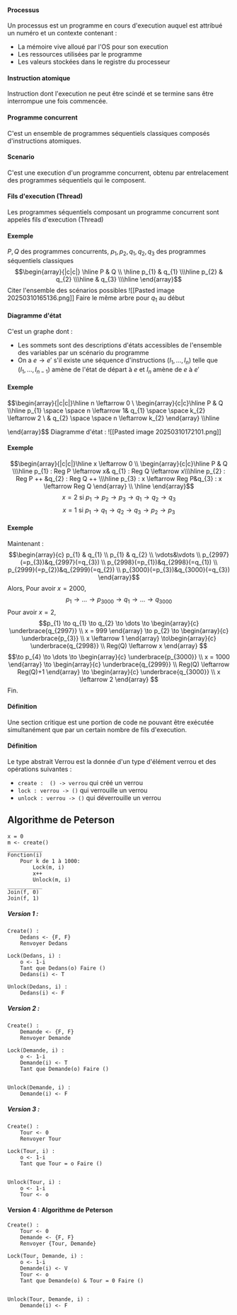#### Processus
Un processus est un programme en cours d'execution auquel est attribué un numéro et un contexte contenant : 
- La mémoire vive alloué par l'OS pour son execution
- Les ressources utilisées par le programme
- Les valeurs stockées dans le registre du processeur

#### Instruction atomique
Instruction dont l'execution ne peut être scindé et se termine sans être interrompue une fois commencée. 

#### Programme concurrent
C'est un ensemble de programmes séquentiels classiques composés d'instructions atomiques. 

#### Scenario
C'est une execution d'un programme concurrent, obtenu par entrelacement des programmes séquentiels qui le composent. 

#### Fils d'execution (Thread)
Les programmes séquentiels composant un programme concurrent sont appelés fils d'execution (Thread)

#### Exemple
$P, Q$ des programmes concurrents, 
$p_{1}, p_{2}, q_{1}, q_{2}, q_{3}$ des programmes séquentiels classiques
$$\begin{array}{|c|c|} \hline
P & Q \\ \hline
p_{1} & q_{1} \\\hline
p_{2} & q_{2} \\\hline
 & q_{3} \\\hline
\end{array}$$
Citer l'ensemble des scénarios possibles 
![[Pasted image 20250310165136.png]]
Faire le même arbre pour $q_{1}$ au début

#### Diagramme d'état
C'est un graphe dont : 
- Les sommets sont des descriptions d'états accessibles de l'ensemble des variables par un scénario du programme
- On a $e \to e'$ s'il existe une séquence d'instructions $(I_{1}, \dots, I_{n})$ telle que $(I_{1}, \dots, I_{n-1})$ amène de l'état de départ à $e$ et $I_{n}$ amène de $e$ à $e'$


#### Exemple
$$\begin{array}{|c|c|}\hline
n \leftarrow 0 \\
\begin{array}{c|c}\hline
P & Q \\\hline
p_{1} \space \space n \leftarrow 1& q_{1} \space \space k_{2} \leftarrow 2 \\
 & q_{2} \space \space n \leftarrow k_{2}
\end{array} \\\hline

\end{array}$$
Diagramme d'état : 
![[Pasted image 20250310172101.png]]

#### Exemple
$$\begin{array}{|c|c|}\hline
x \leftarrow 0 \\
\begin{array}{c|c}\hline
P & Q \\\hline
p_{1} : Reg P \leftarrow x& q_{1} : Reg Q \leftarrow x\\\hline
p_{2} : Reg P ++ &q_{2} : Reg Q ++ \\\hline
p_{3} : x \leftarrow Reg P&q_{3} : x \leftarrow Reg Q
\end{array} \\
\hline
\end{array}$$
$$x = 2 \text{ si } p_{1} \to p_{2} \to p_{3} \to q_{1} \to q_{2} \to q_{3}$$
$$x = 1 \text{ si } p_{1} \to q_{1} \to q_{2} \to q_{3} \to p_{2} \to p_{3}$$

#### Exemple
Maintenant : 
$$\begin{array}{c}
p_{1} & q_{1} \\
p_{1} & q_{2} \\
\vdots&\vdots \\
p_{2997}(=p_{3})&q_{2997}(=q_{3}) \\
p_{2998}(=p_{1})&q_{2998}(=q_{1}) \\
p_{2999}(=p_{2})&q_{2999}(=q_{2}) \\
p_{3000}(=p_{3})&q_{3000}(=q_{3})
\end{array}$$
Alors, 
Pour avoir $x = 2000$, 
$$p_{1} \to \dots \to p_{3000} \to q_{1} \to \dots \to q_{3000}$$
Pour avoir $x = 2$, 
$$p_{1} \to q_{1} \to q_{2} \to \dots \to \begin{array}{c}
\underbrace{q_{2997}} \\
x = 999
\end{array} \to p_{2} \to \begin{array}{c}
\underbrace{p_{3}} \\
x \leftarrow 1
\end{array} \to\begin{array}{c}
\underbrace{q_{2998}} \\
Reg(Q) \leftarrow x
\end{array} $$
$$\to p_{4} \to \dots \to \begin{array}{c}
\underbrace{p_{3000}} \\
x = 1000
\end{array} \to  \begin{array}{c}
\underbrace{q_{2999}} \\
Reg(Q) \leftarrow Reg(Q)+1
\end{array} \to \begin{array}{c}
\underbrace{q_{3000}} \\
x \leftarrow 2
\end{array} $$
Fin.

#### Définition
Une section critique est une portion de code ne pouvant être exécutée simultanément que par un certain nombre de fils d'execution. 

#### Définition
Le type abstrait Verrou est la donnée d'un type d'élément verrou et des opérations suivantes : 
- ```create :  () -> verrou``` qui créé un verrou
- ```lock : verrou -> ()``` qui verrouille  un verrou
- ```unlock : verrou -> ()``` qui déverrouille un verrou

## Algorithme de Peterson
```
x = 0
m <- create()
___________
Fonction(i)
	Pour k de 1 à 1000:
		Lock(m, i)
		x++
		Unlock(m, i)
___________
Join(f, 0)
Join(f, 1)
```

##### Version 1 : 
```
Create() :
	Dedans <- {F, F}
	Renvoyer Dedans

Lock(Dedans, i) : 
	o <- 1-i
	Tant que Dedans(o) Faire ()
	Dedans(i) <- T

Unlock(Dedans, i) :
	Dedans(i) <- F
```

##### Version 2 : 
```
Create() :
	Demande <- {F, F}
	Renvoyer Demande

Lock(Demande, i) : 
	o <- 1-i
	Demande(i) <- T
	Tant que Demande(o) Faire ()


Unlock(Demande, i) :
	Demande(i) <- F
```

##### Version 3 : 
```
Create() :
	Tour <- 0
	Renvoyer Tour

Lock(Tour, i) : 
	o <- 1-i
	Tant que Tour = o Faire ()


Unlock(Tour, i) :
	o <- 1-i
	Tour <- o
```

#### Version 4 : Algorithme de Peterson
```
Create() :
	Tour <- 0
	Demande <- {F, F}
	Renvoyer {Tour, Demande}

Lock(Tour, Demande, i) : 
	o <- 1-i
	Demande(i) <- V
	Tour <- o
	Tant que Demande(o) & Tour = 0 Faire ()


Unlock(Tour, Demande, i) :
	Demande(i) <- F
```

